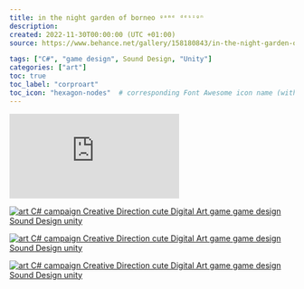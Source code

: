 ```yaml
---
title: in the night garden of borneo ᵍᵃᵐᵉ ᵈᵉˢᶦᵍⁿ
description: 
created: 2022-11-30T00:00:00 (UTC +01:00)
source: https://www.behance.net/gallery/158180843/in-the-night-garden-of-borneo-

tags: ["C#", "game design", Sound Design, "Unity"]
categories: ["art"]
toc: true
toc_label: "corproart"
toc_icon: "hexagon-nodes"  # corresponding Font Awesome icon name (without fa prefix)
---
```


<iframe src="https://www.youtube.com/embed/mAbdYONKxJQ" title="Project Embed Content" frameborder="0" allowfullscreen="" sandbox="allow-same-origin allow-scripts allow-pointer-lock allow-forms" loading="eager" fetchpriority="high"></iframe>

[![art C# campaign Creative Direction  cute Digital Art  game game design  Sound Design  unity](https://mir-s3-cdn-cf.behance.net/project_modules/1400/f05811158180843.638702be3d8ab.png)](https://www.behance.net/gallery/158180843/in-the-night-garden-of-borneo-/modules/892505601)

[![art C# campaign Creative Direction  cute Digital Art  game game design  Sound Design  unity](https://mir-s3-cdn-cf.behance.net/project_modules/1400/57ec92158180843.6387288fafa5d.png)](https://www.behance.net/gallery/158180843/in-the-night-garden-of-borneo-/modules/892557311)

[![art C# campaign Creative Direction  cute Digital Art  game game design  Sound Design  unity](https://mir-s3-cdn-cf.behance.net/project_modules/1400/bef663158180843.6387288fae742.png)](https://www.behance.net/gallery/158180843/in-the-night-garden-of-borneo-/modules/892557309)
